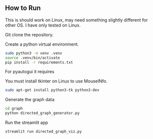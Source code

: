 ## How to Run

This is should work on Linux, may need something slightly different for other OS.  I have only tested on Linux. 

Git clone the repository. 

Create a python virtual environment.

```sh
sudo python3 -m venv .venv
source .venv/bin/activate
pip install -r requirements.txt
```

For pyautogui it requires 

You must install tkinter on Linux to use MouseINfo.

```sh
sudo apt-get install python3-tk python3-dev
```

Generate the graph data

```sh
cd graph
python directed_graph_generator.py
```

Run the streamlit app

```sh
streamlit run directed_graph_viz.py
```